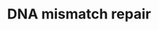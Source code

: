---
annotations:
- type: Pathway Ontology
  value: mismatch repair pathway
authors:
- MaintBot
- Thomas
- Khanspers
- Ddigles
- AlexanderPico
- Eweitz
description: 'DNA mismatch repair is a system for recognizing and repairing erroneous
  insertion, deletion and mis-incorporation of bases that can arise during DNA replication
  and recombination, as well as repairing some forms of DNA damage  Source: [[wikipedia:DNA_mismatch_repair|wikipedia]].'
last-edited: 2021-05-16
organisms:
- Drosophila melanogaster
redirect_from:
- /index.php/Pathway:WP1204
- /instance/WP1204
schema-jsonld:
- '@context': https://schema.org/
  '@id': https://wikipathways.github.io/pathways/WP1204.html
  '@type': Dataset
  creator:
    '@type': Organization
    name: WikiPathways
  description: 'DNA mismatch repair is a system for recognizing and repairing erroneous
    insertion, deletion and mis-incorporation of bases that can arise during DNA replication
    and recombination, as well as repairing some forms of DNA damage  Source: [[wikipedia:DNA_mismatch_repair|wikipedia]].'
  keywords:
  - Gnf1
  - Mlh1
  - CG7003
  - CG5602
  - spel1
  - DNApol-delta
  - PCNA
  - RPA1
  - tos
  license: CC0
  name: DNA mismatch repair
seo: CreativeWork
title: DNA mismatch repair
wpid: WP1204
---
